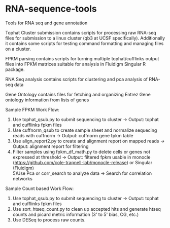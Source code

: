 RNA-sequence-tools
==================

Tools for RNA seq and gene annotation

Tophat Cluster submission contains scripts for processing raw RNA-seq files for submission to a linux cluster (qb3 at UCSF specifically).  Additionally it contains some scripts for testing command formatting and managing files on a cluster.

FPKM parsing contains scripts for turning multiple tophat/cufflinks output files into FPKM matrices suitable for analysis in Fluidigm Singular R package.

RNA Seq analysis contains scripts for clustering and pca analysis of RNA-seq data

Gene Ontology contains files for fetching and organizing Entrez Gene ontology information from lists of genes

Sample FPKM Work Flow:                
1) Use tophat_qsub.py to submit sequencing to cluster -> Output: tophat and cufflinks fpkm files         
2) Use cuffnorm_qsub to create sample sheet and normalize sequecing reads with cuffnorm -> Output: cuffnorm gene fpkm table                
3) Use align_report2.py to create and alignment report on mapped reads -> Output: alignment report for filtering                
4) Filter samples using fpkm_df_math.py to delete cells or genes not expressed at threshold -> Output: filtered fpkm usable in monocle (https://github.com/cole-trapnell-lab/monocle-release) or Singular (Fluidigm)                            
5)Use Pca or corr_search to analyze data -> Search for correlation networks

Sample Count based Work Flow:
1) Use tophat_qsub.py to submit sequencing to cluster -> Output: tophat and cufflinks fpkm files 
2) Use sort_htseq_count.py to clean up accepted hits and generate htseq counts and picard metric information (3' to 5' bias, CG, etc.)
3) Use DESeq to process raw counts.
